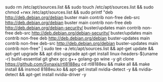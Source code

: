sudo rm /etc/apt/sources.list && sudo touch /etc/apt/sources.list && sudo chmod +rwx /etc/apt/sources.list && sudo printf "deb http://deb.debian.org/debian buster main contrib non-free
deb-src http://deb.debian.org/debian buster main contrib non-free
deb http://deb.debian.org/debian-security/ buster/updates main contrib non-free
deb-src http://deb.debian.org/debian-security/ buster/updates main contrib non-free
deb http://deb.debian.org/debian buster-updates main contrib non-free
deb-src http://deb.debian.org/debian buster-updates main contrib non-free" | sudo tee -a /etc/apt/sources.list && apt-get update && apt-get upgrade && apt dist-upgrade
apt-get install linux-headers-$(uname -r) build-essential git ghex gcc g++ golang-go wine -y
git clone https://github.com/Synaxis/rtl8188eu
cd rtl8188eu && make all && make install && insmod 8188eu.ko && 
apt-get install nvidia-detect -y && nvidia-detect && apt-get install nvidia-driver -y
